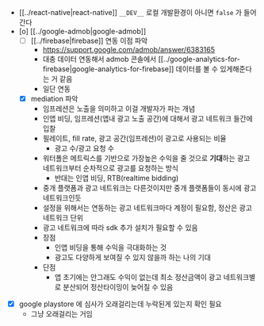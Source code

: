 - [[../react-native|react-native]] `__DEV__` 로컬 개발환경이 아니면 `false` 가 들어간다
- [o] [[../google-admob|google-admob]]
  - [ ] [[../firebase|firebase]] 연동 이점 파악
    + https://support.google.com/admob/answer/6383165
    - 대충 데이터 연동해서 admob 콘솔에서 [[../google-analytics-for-firebase|google-analytics-for-firebase]] 데이터를 볼 수 있게해준다는 거 같음 
    - 일단 연동
  - [X] mediation 파악
    - 임프레션은 노출을 의미하고 이걸 개발자가 파는 개념
    - 인앱 비딩, 임프레션(앱내 광고 노출 공간)에 대해서 광고 네트워크 들간에 입찰
    - 필레이트, fill rate, 광고 공간(임프레션)이 광고로 사용되는 비율
      - 광고 수/광고 요청 수
    - 워터폴은 메트릭스를 기반으로 가장높은 수익을 줄 것으로 **기대**하는 광고 네트워크부터 순차적으로 광고를 요청하는 방식
      - 반대는 인앱 비딩, RTB(realtime bidding)
    - 중개 플랫폼과 광고 네트워크는 다른것이지만 중개 플랫폼들이 동시에 광고 네트워크인듯
    - 설정을 위해서는 연동하는 광고 네트워크마다 계정이 필요함, 정산은 광고 네트워크 단위
    - 광고 네트워크에 따라 sdk 추가 설치가 필요할 수 있음
    - 장점
      - 인앱 비딩을 통해 수익을 극대화하는 것
      - 광고도 다양하게 보여질 수 있지 않을까 하는 나의 기대
    - 단점
      - 앱 초기에는 안그래도 수익이 없는데 최소 정산금액이 광고 네트워크별로 분산되어 정산타이밍이 늦어질 수 있음
- [X] google playstore 에 심사가 오래걸리는데 누락된게 있는지 확인 필요
  - 그냥 오래걸리는 거임
